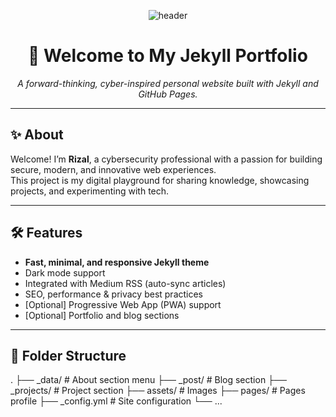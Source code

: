 <div align="center">

![header](https://capsule-render.vercel.app/api?type=rect&color=gradient&height=160&section=header&text=Rizal's%20Jekyll%20Site&fontSize=50&fontAlignY=55&fontColor=fff)

# 🚀 Welcome to My Jekyll Portfolio

*A forward-thinking, cyber-inspired personal website built with Jekyll and GitHub Pages.*

</div>

---

## ✨ About

Welcome! I’m **Rizal**, a cybersecurity professional with a passion for building secure, modern, and innovative web experiences.  
This project is my digital playground for sharing knowledge, showcasing projects, and experimenting with tech.

---

## 🛠 Features

- **Fast, minimal, and responsive Jekyll theme**
- Dark mode support
- Integrated with Medium RSS (auto-sync articles)
- SEO, performance & privacy best practices
- [Optional] Progressive Web App (PWA) support
- [Optional] Portfolio and blog sections

---

## 🚩 Folder Structure

.
├── _data/              # About section menu
├── _post/              # Blog section
├── _projects/          # Project section
├── assets/             # Images
├── pages/              # Pages profile
├── _config.yml         # Site configuration
└── ...


